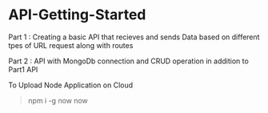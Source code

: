 # API-Getting-Started

Part 1 : 
Creating a basic API that recieves and sends Data based on 
         different tpes of URL request along with routes

Part 2 : 
API with MongoDb connection and CRUD operation in addition to Part1 API


To Upload Node Application on Cloud

>npm i -g now
>now
